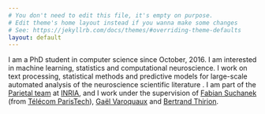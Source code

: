 ```yaml
---
# You don't need to edit this file, it's empty on purpose.
# Edit theme's home layout instead if you wanna make some changes
# See: https://jekyllrb.com/docs/themes/#overriding-theme-defaults
layout: default
---
```


I am a PhD student in computer science since October, 2016. I am interested in
machine learning, statistics and computational neuroscience. I work on text
processing, statistical methods and predictive models for large-scale automated
analysis of the neuroscience scientific literature . I am part of
the [Parietal team](https://team.inria.fr/parietal/)
at [INRIA](https://www.inria.fr/en/), and I work under the supervision
of
[Fabian Suchanek](https://suchanek.name)
(from [Télécom ParisTech](https://www.telecom-paristech.fr/eng)),
[Gaël Varoquaux](http://gael-varoquaux.info)
and
[Bertrand Thirion](https://team.inria.fr/parietal/team-members/bertrand-thirions-page/).
